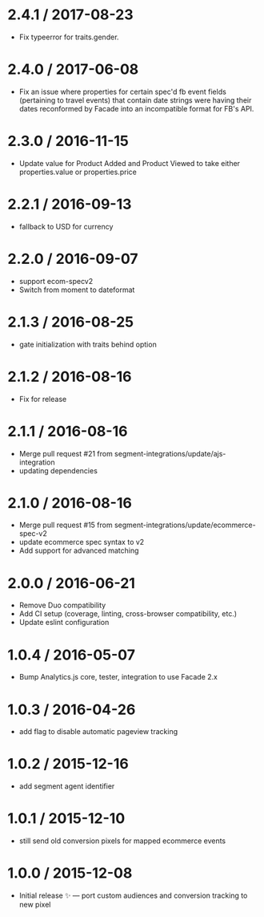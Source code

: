 2.4.1 / 2017-08-23
==================

  * Fix typeerror for traits.gender.

2.4.0 / 2017-06-08
==================

  * Fix an issue where properties for certain spec'd fb event fields (pertaining to travel events) that contain date strings were having their dates reconformed by Facade into an incompatible format for FB's API.

2.3.0 / 2016-11-15
==================

  * Update value for Product Added and Product Viewed to take either properties.value or properties.price

2.2.1 / 2016-09-13
==================

  * fallback to USD for currency

2.2.0 / 2016-09-07
==================

  * support ecom-specv2
  * Switch from moment to dateformat

2.1.3 / 2016-08-25
==================

  * gate initialization with traits behind option

2.1.2 / 2016-08-16
==================

 * Fix for release

2.1.1 / 2016-08-16
==================

  * Merge pull request #21 from segment-integrations/update/ajs-integration
  * updating dependencies

2.1.0 / 2016-08-16
==================

  * Merge pull request #15 from segment-integrations/update/ecommerce-spec-v2
  * update ecommerce spec syntax to v2
  * Add support for advanced matching

2.0.0 / 2016-06-21
==================

  * Remove Duo compatibility
  * Add CI setup (coverage, linting, cross-browser compatibility, etc.)
  * Update eslint configuration

1.0.4 / 2016-05-07
==================

  * Bump Analytics.js core, tester, integration to use Facade 2.x

1.0.3 / 2016-04-26
==================

  * add flag to disable automatic pageview tracking

1.0.2 / 2015-12-16
==================

  * add segment agent identifier

1.0.1 / 2015-12-10
==================

  * still send old conversion pixels for mapped ecommerce events

1.0.0 / 2015-12-08
==================

  * Initial release :sparkles: — port custom audiences and conversion tracking to new pixel
